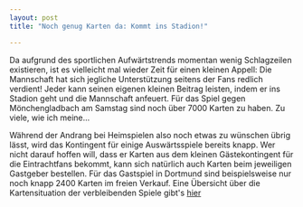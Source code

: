 ```yaml
---
layout: post
title: "Noch genug Karten da: Kommt ins Stadion!"

---
```


Da aufgrund des sportlichen Aufwärtstrends momentan wenig Schlagzeilen existieren, ist es vielleicht mal wieder Zeit für einen kleinen Appell: Die Mannschaft hat sich jegliche Unterstützung seitens der Fans redlich verdient! Jeder kann seinen eigenen kleinen Beitrag leisten, indem er ins Stadion geht und die Mannschaft anfeuert. Für das Spiel gegen Mönchengladbach am Samstag sind noch über 7000 Karten zu haben. Zu viele, wie ich meine...

Während der Andrang bei Heimspielen also noch etwas zu wünschen übrig lässt, wird das Kontingent für einige Auswärtsspiele bereits knapp. Wer nicht darauf hoffen will, dass er Karten aus dem kleinen Gästekontingent für die Eintrachtfans bekommt, kann sich natürlich auch Karten beim jeweiligen Gastgeber bestellen. Für das Gastspiel in Dortmund sind beispielsweise nur noch knapp 2400 Karten im freien Verkauf. Eine Übersicht über die Kartensituation der verbleibenden Spiele gibt's [hier](http://www.eintracht-stats.de/daily/df_vorb.htm)
